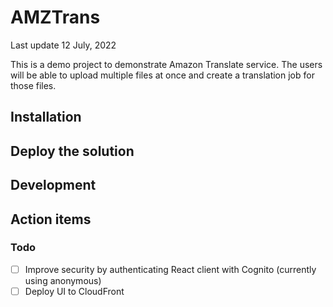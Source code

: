 
# AMZTrans
Last update 12 July, 2022

This is a demo project to demonstrate Amazon Translate service. The users will be able to upload multiple files at once and create a translation job for those files.


## Installation

## Deploy the solution

## Development

## Action items
### Todo
- [ ] Improve security by authenticating React client with Cognito (currently using anonymous)
- [ ] Deploy UI to CloudFront
